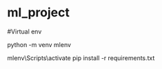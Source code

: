 # ml_project

#Virtual env

 python -m venv mlenv
 
mlenv\Scripts\activate
 pip install -r requirements.txt